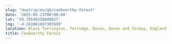 ```yaml
---
slug: "daytrip/eu/gb/cookworthy-forest"
date: '2025-05-23T00:00:00'
lat: '50.79599258809827'
lng: '-4.241081697387699'
location: Black Torrington, Torridge, Devon, Devon and Torbay, England, United Kingdom
title: Cookworthy Forest
---
```



